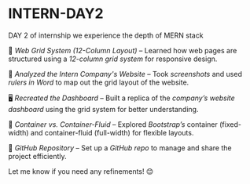 # INTERN-DAY2
DAY 2 of internship we experience the depth of MERN stack


🔹 *Web Grid System (12-Column Layout)* – Learned how web pages are structured using a *12-column grid system* for responsive design.  

📸 *Analyzed the Intern Company's Website* – Took *screenshots* and used *rulers in Word* to map out the grid layout of the website.  

🖥 *Recreated the Dashboard* – Built a replica of the *company’s website dashboard* using the grid system for better understanding.  

📂 *Container vs. Container-Fluid* – Explored *Bootstrap’s* container (fixed-width) and container-fluid (full-width) for flexible layouts.  

🚀 *GitHub Repository* – Set up a *GitHub repo* to manage and share the project efficiently.  

Let me know if you need any refinements! 😊
